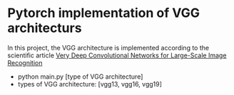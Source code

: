 # Pytorch implementation of VGG architecturs
In this project, the VGG architecture is implemented according to the scientific article [Very Deep Convolutional Networks for Large-Scale Image Recognition](https://arxiv.org/abs/1409.1556)

* python main.py [type of VGG architecture]
* types of VGG architecture: [vgg13, vgg16, vgg19]
